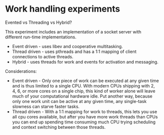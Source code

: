# Work handling experiments

Evented vs Threading vs Hybrid?

This experiment includes an implementation of a socket server with different
run-time implementations.

* Event driven - uses libev and cooperative multitasking. 
* Thread driven - uses pthreads and has a 1:1 mapping of client connections
  to active threads.
* Hybrid - uses threads for work and events for activation and messaging.

Considerations:

* Event driven - Only one piece of work can be executed at any given time and
  is thus limited to a single CPU. With modern CPUs shipping with 2, 4, 6, or
  more cores on a single chip, this kind of worker alone will leave much
  of your computational hardware idle. Put another way, because only one
  work unit can be active at any given time, any single-task slowness can
  starve faster tasks.
* Thread driven - With a 1:1 mapping for work to threads, this lets you use
  all cpu cores available, but after you have more work threads than CPUs you
  can end up spending time consuming much CPU trying scheduling and context
  switching between those threads.
